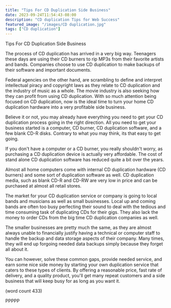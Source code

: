 ```yaml
---
title: "Tips For CD Duplication Side Business"
date: 2023-09-24T11:54:43-08:00
description: "CD duplication Tips for Web Success"
featured_image: "/images/CD duplication.jpg"
tags: ["CD duplication"]
---
```


Tips For CD Duplication Side Business

The process of CD duplication has arrived in a very
big way.  Teenagers these days are using their CD
burners to rip MP3s from their favorite artists and
bands.  Companies choose to use CD duplication to
make backups of their software and important 
documents.

Federal agencies on the other hand, are scrambling
to define and interpret intellectual piracy and
copyright laws as they relate to CD duplication and
the industry of music as a whole.  The movie industry
is also seeking how they can profit from using CD
duplication.  With so much attention being focused
on CD duplication, now is the ideal time to turn 
your home CD duplication hardware into a very
profitable side business.

Believe it or not, you may already have everything
you need to get your CD duplication process going
in the right direction.  All you need to get your
business started is a computer, CD burner, CD
duplication software, and a few blank CD-R disks. 
Contrary to what you may think, its that easy to
get going.

If you don't have a computer or a CD burner, you
really shouldn't worry, as purchasing a CD duplication
device is actually very affordable.  The cost of
stand alone CD duplication software has reduced
quite a bit over the years.  

Almost all home computers come with internal CD
duplication hardware (CD burners) and some sort
of duplication software as well.  CD duplication
media, such as blank CD-R and CD-RW are very
low in price and can be purchased at almost all
retail stores.

The market for your CD duplication service or 
company is going to local bands and musicians as
well as small businesses.  Local up and coming
bands are often too busy perfecting their sound
to deal with the tedious and time consuming task
of duplicating CDs for their gigs.  They also lack
the money to order CDs from the big time CD
duplication companies as well.

The smaller businesses are pretty much the same, as
they are almost always unable to financially 
justify having a technical or computer staff to
handle the backup and data storage aspects of their
company.  Many times, they will end up forgoing
needed data backups simply because they forget all
about it.

You can however, solve these common gaps, provide
needed service, and earn some nice side money by
starting your own duplication service that caters
to these types of clients.  By offering a reasonable
price, fast rate of delivery, and a quality product,
you'll get many repeat customers and a side 
business that will keep busy for as long as you
want it.

(word count 433)

PPPPP
